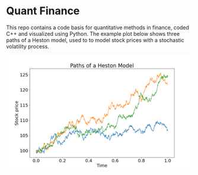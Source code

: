 # Quant Finance

This repo contains a code basis for quantitative methods in finance, coded C++ and visualized using Python. 
The example plot below shows three paths of a Heston model, used to to model stock prices with a stochastic volatility process.


![Heston model paths.](Plots/stockPath.png)
